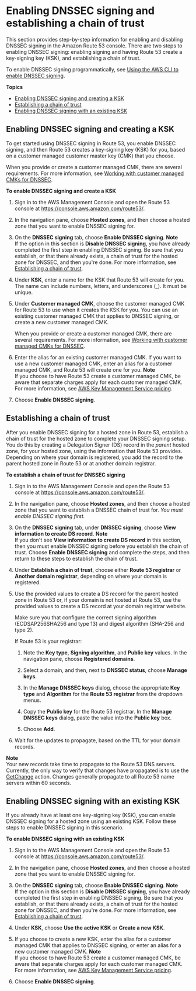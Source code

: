 # Enabling DNSSEC signing and establishing a chain of trust<a name="dns-configuring-dnssec-enable-signing"></a>

This section provides step\-by\-step information for enabling and disabling DNSSEC signing in the Amazon Route 53 console\. There are two steps to enabling DNSSEC signing: enabling signing and having Route 53 create a key\-signing key \(KSK\), and establishing a chain of trust\.

To enable DNSSEC signing programmatically, see [Using the AWS CLI to enable DNSSEC signing](dns-configuring-dnssec-cli.md)\.

**Topics**
+ [Enabling DNSSEC signing and creating a KSK](#dns-configuring-dnssec-enable)
+ [Establishing a chain of trust](#dns-configuring-dnssec-chain-of-trust)
+ [Enabling DNSSEC signing with an existing KSK](#dns-configuring-dnssec-enable-existing-ksk)

## Enabling DNSSEC signing and creating a KSK<a name="dns-configuring-dnssec-enable"></a>

To get started using DNSSEC signing in Route 53, you enable DNSSEC signing, and then Route 53 creates a key\-signing key \(KSK\) for you, based on a customer managed customer master key \(CMK\) that you choose\. 

When you provide or create a customer managed CMK, there are several requirements\. For more information, see [Working with customer managed CMKs for DNSSEC](dns-configuring-dnssec-cmk-requirements.md)\.<a name="dns-configuring-dnssec-enable-procedure"></a>

**To enable DNSSEC signing and create a KSK**

1. Sign in to the AWS Management Console and open the Route 53 console at [https://console\.aws\.amazon\.com/route53/](https://console.aws.amazon.com/route53/)\.

1. In the navigation pane, choose **Hosted zones**, and then choose a hosted zone that you want to enable DNSSEC signing for\.

1. On the **DNSSEC signing** tab, choose **Enable DNSSEC signing**\.
**Note**  
If the option in this section is **Disable DNSSEC signing**, you have already completed the first step in enabling DNSSEC signing\. Be sure that you establish, or that there already exists, a chain of trust for the hosted zone for DNSSEC, and then you're done\. For more information, see [Establishing a chain of trust](#dns-configuring-dnssec-chain-of-trust)\.

1. Under **KSK**, enter a name for the KSK that Route 53 will create for you\. The name can include numbers, letters, and underscores \(\_\)\. It must be unique\.

1. Under **Customer managed CMK**, choose the customer managed CMK for Route 53 to use when it creates the KSK for you\. You can use an existing customer managed CMK that applies to DNSSEC signing, or create a new customer managed CMK\.

   When you provide or create a customer managed CMK, there are several requirements\. For more information, see [Working with customer managed CMKs for DNSSEC](dns-configuring-dnssec-cmk-requirements.md)\.

1. Enter the alias for an existing customer managed CMK\. If you want to use a new customer managed CMK, enter an alias for a customer managed CMK, and Route 53 will create one for you\.
**Note**  
If you choose to have Route 53 create a customer managed CMK, be aware that separate charges apply for each customer managed CMK\. For more information, see [AWS Key Management Service pricing](https://aws.amazon.com/kms/pricing/)\.

1. Choose **Enable DNSSEC signing**\.

## Establishing a chain of trust<a name="dns-configuring-dnssec-chain-of-trust"></a>

After you enable DNSSEC signing for a hosted zone in Route 53, establish a chain of trust for the hosted zone to complete your DNSSEC signing setup\. You do this by creating a Delegation Signer \(DS\) record in the *parent* hosted zone, for your hosted zone, using the information that Route 53 provides\. Depending on where your domain is registered, you add the record to the parent hosted zone in Route 53 or at another domain registrar\.<a name="dns-configuring-dnssec-chain-of-trust-procedure"></a>

**To establish a chain of trust for DNSSEC signing**

1. Sign in to the AWS Management Console and open the Route 53 console at [https://console\.aws\.amazon\.com/route53/](https://console.aws.amazon.com/route53/)\.

1. In the navigation pane, choose **Hosted zones**, and then choose a hosted zone that you want to establish a DNSSEC chain of trust for\. *You must enable DNSSEC signing first\.*

1. On the **DNSSEC signing** tab, under **DNSSEC signing**, choose **View information to create DS record**\.
**Note**  
If you don't see **View information to create DS record** in this section, then you must enable DNSSEC signing before you establish the chain of trust\. Choose **Enable DNSSEC signing** and complete the steps, and then return to these steps to establish the chain of trust\.

1. Under **Establish a chain of trust**, choose either **Route 53 registrar** or **Another domain registrar**, depending on where your domain is registered\.

1. Use the provided values to create a DS record for the parent hosted zone in Route 53 or, if your domain is not hosted at Route 53, use the provided values to create a DS record at your domain registrar website\. 

   Make sure you that configure the correct signing algorithm \(ECDSAP256SHA256 and type 13\) and digest algorithm \(SHA\-256 and type 2\)\. 

   If Route 53 is your registrar:

   1. Note the **Key type**, **Signing algorithm**, and **Public key** values\. In the navigation pane, choose **Registered domains**\.

   1. Select a domain, and then, next to **DNSSEC status**, choose **Manage keys**\.

   1. In the **Manage DNSSEC keys** dialog, choose the appropriate **Key type** and **Algorithm** for the **Route 53 registrar** from the dropdown menus\.

   1. Copy the **Public key** for the Route 53 registrar\. In the **Manage DNSSEC keys** dialog, paste the value into the **Public key** box\.

   1. Choose **Add**\.

1. Wait for the updates to propagate, based on the TTL for your domain records\.

**Note**  
Your new records take time to propagate to the Route 53 DNS servers\. Currently, the only way to verify that changes have propagated is to use the [GetChange](https://docs.aws.amazon.com/Route53/latest/APIReference/API_GetChange.html) action\. Changes generally propagate to all Route 53 name servers within 60 seconds\.

## Enabling DNSSEC signing with an existing KSK<a name="dns-configuring-dnssec-enable-existing-ksk"></a>

If you already have at least one key\-signing key \(KSK\), you can enable DNSSEC signing for a hosted zone using an existing KSK\. Follow these steps to enable DNSSEC signing in this scenario\.<a name="dns-configuring-dnssec-enable-existing-ksk-procedure"></a>

**To enable DNSSEC signing with an existing KSK**

1. Sign in to the AWS Management Console and open the Route 53 console at [https://console\.aws\.amazon\.com/route53/](https://console.aws.amazon.com/route53/)\.

1. In the navigation pane, choose **Hosted zones**, and then choose a hosted zone that you want to enable DNSSEC signing for\.

1. On the **DNSSEC signing** tab, choose **Enable DNSSEC signing**\.
**Note**  
If the option in this section is **Disable DNSSEC signing**, you have already completed the first step in enabling DNSSEC signing\. Be sure that you establish, or that there already exists, a chain of trust for the hosted zone for DNSSEC, and then you're done\. For more information, see [Establishing a chain of trust](#dns-configuring-dnssec-chain-of-trust)\.

1. Under **KSK**, choose **Use the active KSK** or **Create a new KSK**\.

1. If you choose to create a new KSK, enter the alias for a customer managed CMK that applies to DNSSEC signing, or enter an alias for a new customer managed CMK\.
**Note**  
If you choose to have Route 53 create a customer managed CMK, be aware that separate charges apply for each customer managed CMK\. For more information, see [AWS Key Management Service pricing](https://aws.amazon.com/kms/pricing/)\.

1. Choose **Enable DNSSEC signing**\.